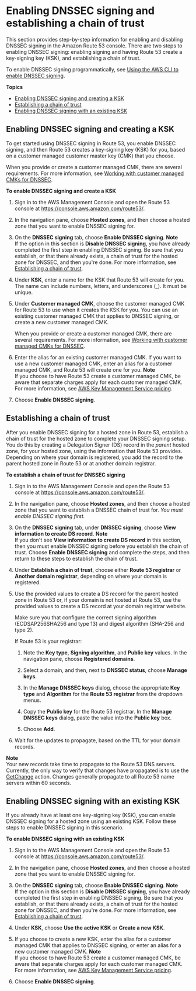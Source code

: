 # Enabling DNSSEC signing and establishing a chain of trust<a name="dns-configuring-dnssec-enable-signing"></a>

This section provides step\-by\-step information for enabling and disabling DNSSEC signing in the Amazon Route 53 console\. There are two steps to enabling DNSSEC signing: enabling signing and having Route 53 create a key\-signing key \(KSK\), and establishing a chain of trust\.

To enable DNSSEC signing programmatically, see [Using the AWS CLI to enable DNSSEC signing](dns-configuring-dnssec-cli.md)\.

**Topics**
+ [Enabling DNSSEC signing and creating a KSK](#dns-configuring-dnssec-enable)
+ [Establishing a chain of trust](#dns-configuring-dnssec-chain-of-trust)
+ [Enabling DNSSEC signing with an existing KSK](#dns-configuring-dnssec-enable-existing-ksk)

## Enabling DNSSEC signing and creating a KSK<a name="dns-configuring-dnssec-enable"></a>

To get started using DNSSEC signing in Route 53, you enable DNSSEC signing, and then Route 53 creates a key\-signing key \(KSK\) for you, based on a customer managed customer master key \(CMK\) that you choose\. 

When you provide or create a customer managed CMK, there are several requirements\. For more information, see [Working with customer managed CMKs for DNSSEC](dns-configuring-dnssec-cmk-requirements.md)\.<a name="dns-configuring-dnssec-enable-procedure"></a>

**To enable DNSSEC signing and create a KSK**

1. Sign in to the AWS Management Console and open the Route 53 console at [https://console\.aws\.amazon\.com/route53/](https://console.aws.amazon.com/route53/)\.

1. In the navigation pane, choose **Hosted zones**, and then choose a hosted zone that you want to enable DNSSEC signing for\.

1. On the **DNSSEC signing** tab, choose **Enable DNSSEC signing**\.
**Note**  
If the option in this section is **Disable DNSSEC signing**, you have already completed the first step in enabling DNSSEC signing\. Be sure that you establish, or that there already exists, a chain of trust for the hosted zone for DNSSEC, and then you're done\. For more information, see [Establishing a chain of trust](#dns-configuring-dnssec-chain-of-trust)\.

1. Under **KSK**, enter a name for the KSK that Route 53 will create for you\. The name can include numbers, letters, and underscores \(\_\)\. It must be unique\.

1. Under **Customer managed CMK**, choose the customer managed CMK for Route 53 to use when it creates the KSK for you\. You can use an existing customer managed CMK that applies to DNSSEC signing, or create a new customer managed CMK\.

   When you provide or create a customer managed CMK, there are several requirements\. For more information, see [Working with customer managed CMKs for DNSSEC](dns-configuring-dnssec-cmk-requirements.md)\.

1. Enter the alias for an existing customer managed CMK\. If you want to use a new customer managed CMK, enter an alias for a customer managed CMK, and Route 53 will create one for you\.
**Note**  
If you choose to have Route 53 create a customer managed CMK, be aware that separate charges apply for each customer managed CMK\. For more information, see [AWS Key Management Service pricing](https://aws.amazon.com/kms/pricing/)\.

1. Choose **Enable DNSSEC signing**\.

## Establishing a chain of trust<a name="dns-configuring-dnssec-chain-of-trust"></a>

After you enable DNSSEC signing for a hosted zone in Route 53, establish a chain of trust for the hosted zone to complete your DNSSEC signing setup\. You do this by creating a Delegation Signer \(DS\) record in the *parent* hosted zone, for your hosted zone, using the information that Route 53 provides\. Depending on where your domain is registered, you add the record to the parent hosted zone in Route 53 or at another domain registrar\.<a name="dns-configuring-dnssec-chain-of-trust-procedure"></a>

**To establish a chain of trust for DNSSEC signing**

1. Sign in to the AWS Management Console and open the Route 53 console at [https://console\.aws\.amazon\.com/route53/](https://console.aws.amazon.com/route53/)\.

1. In the navigation pane, choose **Hosted zones**, and then choose a hosted zone that you want to establish a DNSSEC chain of trust for\. *You must enable DNSSEC signing first\.*

1. On the **DNSSEC signing** tab, under **DNSSEC signing**, choose **View information to create DS record**\.
**Note**  
If you don't see **View information to create DS record** in this section, then you must enable DNSSEC signing before you establish the chain of trust\. Choose **Enable DNSSEC signing** and complete the steps, and then return to these steps to establish the chain of trust\.

1. Under **Establish a chain of trust**, choose either **Route 53 registrar** or **Another domain registrar**, depending on where your domain is registered\.

1. Use the provided values to create a DS record for the parent hosted zone in Route 53 or, if your domain is not hosted at Route 53, use the provided values to create a DS record at your domain registrar website\. 

   Make sure you that configure the correct signing algorithm \(ECDSAP256SHA256 and type 13\) and digest algorithm \(SHA\-256 and type 2\)\. 

   If Route 53 is your registrar:

   1. Note the **Key type**, **Signing algorithm**, and **Public key** values\. In the navigation pane, choose **Registered domains**\.

   1. Select a domain, and then, next to **DNSSEC status**, choose **Manage keys**\.

   1. In the **Manage DNSSEC keys** dialog, choose the appropriate **Key type** and **Algorithm** for the **Route 53 registrar** from the dropdown menus\.

   1. Copy the **Public key** for the Route 53 registrar\. In the **Manage DNSSEC keys** dialog, paste the value into the **Public key** box\.

   1. Choose **Add**\.

1. Wait for the updates to propagate, based on the TTL for your domain records\.

**Note**  
Your new records take time to propagate to the Route 53 DNS servers\. Currently, the only way to verify that changes have propagated is to use the [GetChange](https://docs.aws.amazon.com/Route53/latest/APIReference/API_GetChange.html) action\. Changes generally propagate to all Route 53 name servers within 60 seconds\.

## Enabling DNSSEC signing with an existing KSK<a name="dns-configuring-dnssec-enable-existing-ksk"></a>

If you already have at least one key\-signing key \(KSK\), you can enable DNSSEC signing for a hosted zone using an existing KSK\. Follow these steps to enable DNSSEC signing in this scenario\.<a name="dns-configuring-dnssec-enable-existing-ksk-procedure"></a>

**To enable DNSSEC signing with an existing KSK**

1. Sign in to the AWS Management Console and open the Route 53 console at [https://console\.aws\.amazon\.com/route53/](https://console.aws.amazon.com/route53/)\.

1. In the navigation pane, choose **Hosted zones**, and then choose a hosted zone that you want to enable DNSSEC signing for\.

1. On the **DNSSEC signing** tab, choose **Enable DNSSEC signing**\.
**Note**  
If the option in this section is **Disable DNSSEC signing**, you have already completed the first step in enabling DNSSEC signing\. Be sure that you establish, or that there already exists, a chain of trust for the hosted zone for DNSSEC, and then you're done\. For more information, see [Establishing a chain of trust](#dns-configuring-dnssec-chain-of-trust)\.

1. Under **KSK**, choose **Use the active KSK** or **Create a new KSK**\.

1. If you choose to create a new KSK, enter the alias for a customer managed CMK that applies to DNSSEC signing, or enter an alias for a new customer managed CMK\.
**Note**  
If you choose to have Route 53 create a customer managed CMK, be aware that separate charges apply for each customer managed CMK\. For more information, see [AWS Key Management Service pricing](https://aws.amazon.com/kms/pricing/)\.

1. Choose **Enable DNSSEC signing**\.